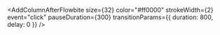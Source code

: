 <script>
  import { AddColumnAfterFlowbite } from 'svelte-animated-icons';
</script>

<AddColumnAfterFlowbite
  size={32}
  color="#ff0000"
  strokeWidth={2}
  event="click"
  pauseDuration={300}
  transitionParams={{
    duration: 800,
    delay: 0
  }}
/>